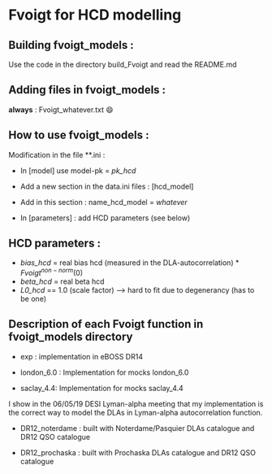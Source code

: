 # Fvoigt for HCD modelling

## Building fvoigt_models : 

Use the code in the directory build_Fvoigt and read the README.md

## Adding files in fvoigt_models :
  
**always** : Fvoigt_whatever.txt  :smile:

## How to use fvoigt_models : 

Modification in the file **.ini :

* In [model] use model-pk = *pk_hcd*

* Add a new section in the data.ini files : [hcd_model]

* Add in this section : name_hcd_model = *whatever*

* In [parameters] : add HCD parameters (see below)

## HCD parameters :

* *bias_hcd* = real bias hcd (measured in the DLA-autocorrelation) * $Fvoigt^{non-norm}(0)$
* *beta_hcd* = real beta hcd
* *L0_hcd* == 1.0 (scale factor) --> hard to fit due to degenerancy (has to be one)

## Description of each Fvoigt function in fvoigt_models directory

* exp : implementation in eBOSS DR14

* london_6.0 : Implementation for mocks london_6.0

* saclay_4.4: Implementation for mocks saclay_4.4

I show in the 06/05/19 DESI Lyman-alpha meeting that my implementation is the correct way to model the DLAs in Lyman-alpha autocorrelation function.

* DR12_noterdame : built with Noterdame/Pasquier DLAs catalogue and DR12 QSO catalogue

* DR12_prochaska : built with Prochaska DLAs catalogue and DR12 QSO catalogue
